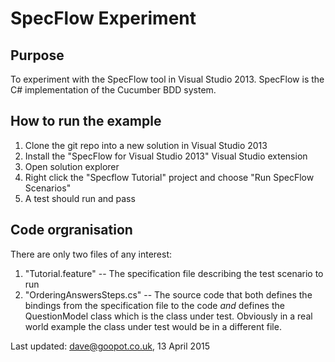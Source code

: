 ﻿SpecFlow Experiment
===================

Purpose
-------


To experiment with the SpecFlow tool in Visual Studio 2013.  SpecFlow is the C# implementation of the Cucumber BDD system.

How to run the example
----------------------

1. Clone the git repo into a new solution in Visual Studio 2013
2. Install the "SpecFlow for Visual Studio 2013" Visual Studio extension
3. Open solution explorer
4. Right click the "Specflow Tutorial" project and choose "Run SpecFlow Scenarios"
5. A test should run and pass

Code orgranisation
------------------

There are only two files of any interest:

1. "Tutorial.feature" -- The specification file describing the test scenario to run
2. "OrderingAnswersSteps.cs" -- The source code that both defines the bindings from the specification file to the code *and* defines the QuestionModel class which is the class under test.  Obviously in a real world example the class under test would be in a different file.





Last updated: dave@goopot.co.uk, 13 April 2015